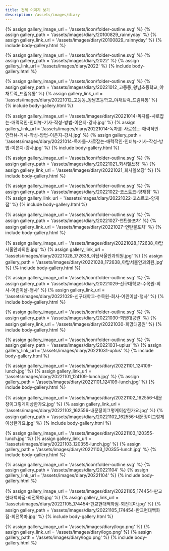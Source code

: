 ```yaml
---
title: 전체 이미지 보기
description: /assets/images/diary
---
```




{% assign gallery_image_url = '/assets/icon/folder-outline.svg' %}
{% assign gallery_path = '/assets/images/diary/20100829_rainnyday' %}
{% assign gallery_link_url = '/assets/images/diary/20100829_rainnyday' %}
{% include body-gallery.html %}

{% assign gallery_image_url = '/assets/icon/folder-outline.svg' %}
{% assign gallery_path = '/assets/images/diary/2022' %}
{% assign gallery_link_url = '/assets/images/diary/2022' %}
{% include body-gallery.html %}

{% assign gallery_image_url = '/assets/icon/folder-outline.svg' %}
{% assign gallery_path = '/assets/images/diary/20221012_고등동_왕남초등학교_야채트럭_드림유통' %}
{% assign gallery_link_url = '/assets/images/diary/20221012_고등동_왕남초등학교_야채트럭_드림유통' %}
{% include body-gallery.html %}

{% assign gallery_image_url = '/assets/images/diary/20221014-독자를-사로잡는-매력적인-인터뷰-기사-작성-방법-이은지-강사.jpg' %}
{% assign gallery_link_url = '/assets/images/diary/20221014-독자를-사로잡는-매력적인-인터뷰-기사-작성-방법-이은지-강사.jpg' %}
{% assign gallery_path = '/assets/images/diary/20221014-독자를-사로잡는-매력적인-인터뷰-기사-작성-방법-이은지-강사.jpg' %}
{% include body-gallery.html %}

{% assign gallery_image_url = '/assets/icon/folder-outline.svg' %}
{% assign gallery_path = '/assets/images/diary/20221021_회사헬쓰장' %}
{% assign gallery_link_url = '/assets/images/diary/20221021_회사헬쓰장' %}
{% include body-gallery.html %}

{% assign gallery_image_url = '/assets/icon/folder-outline.svg' %}
{% assign gallery_path = '/assets/images/diary/20221022-코스트코-양재점' %}
{% assign gallery_link_url = '/assets/images/diary/20221022-코스트코-양재점' %}
{% include body-gallery.html %}

{% assign gallery_image_url = '/assets/icon/folder-outline.svg' %}
{% assign gallery_path = '/assets/images/diary/20221027-연탄불포차' %}
{% assign gallery_link_url = '/assets/images/diary/20221027-연탄불포차' %}
{% include body-gallery.html %}

{% assign gallery_image_url = '/assets/images/diary/20221028_172638_야탑서울안과의원.jpg' %}
{% assign gallery_link_url = '/assets/images/diary/20221028_172638_야탑서울안과의원.jpg' %}
{% assign gallery_path = '/assets/images/diary/20221028_172638_야탑서울안과의원.jpg' %}
{% include body-gallery.html %}

{% assign gallery_image_url = '/assets/icon/folder-outline.svg' %}
{% assign gallery_path = '/assets/images/diary/20221029-신구대학교-수목원-회사-어린이날-행사' %}
{% assign gallery_link_url = '/assets/images/diary/20221029-신구대학교-수목원-회사-어린이날-행사' %}
{% include body-gallery.html %}

{% assign gallery_image_url = '/assets/icon/folder-outline.svg' %}
{% assign gallery_path = '/assets/images/diary/20221030-희망대공원' %}
{% assign gallery_link_url = '/assets/images/diary/20221030-희망대공원' %}
{% include body-gallery.html %}

{% assign gallery_image_url = '/assets/icon/folder-outline.svg' %}
{% assign gallery_path = '/assets/images/diary/20221031-uplus' %}
{% assign gallery_link_url = '/assets/images/diary/20221031-uplus' %}
{% include body-gallery.html %}

{% assign gallery_image_url = '/assets/images/diary/20221101_124109-lunch.jpg' %}
{% assign gallery_link_url = '/assets/images/diary/20221101_124109-lunch.jpg' %}
{% assign gallery_path = '/assets/images/diary/20221101_124109-lunch.jpg' %}
{% include body-gallery.html %}

{% assign gallery_image_url = '/assets/images/diary/20221102_162556-내문장이그렇게이상한가요.jpg' %}
{% assign gallery_link_url = '/assets/images/diary/20221102_162556-내문장이그렇게이상한가요.jpg' %}
{% assign gallery_path = '/assets/images/diary/20221102_162556-내문장이그렇게이상한가요.jpg' %}
{% include body-gallery.html %}

{% assign gallery_image_url = '/assets/images/diary/20221103_120355-lunch.jpg' %}
{% assign gallery_link_url = '/assets/images/diary/20221103_120355-lunch.jpg' %}
{% assign gallery_path = '/assets/images/diary/20221103_120355-lunch.jpg' %}
{% include body-gallery.html %}

{% assign gallery_image_url = '/assets/icon/folder-outline.svg' %}
{% assign gallery_path = '/assets/images/diary/20221104' %}
{% assign gallery_link_url = '/assets/images/diary/20221104' %}
{% include body-gallery.html %}

{% assign gallery_image_url = '/assets/images/diary/20221105_174454-판교현대백화점-회전목마.jpg' %}
{% assign gallery_link_url = '/assets/images/diary/20221105_174454-판교현대백화점-회전목마.jpg' %}
{% assign gallery_path = '/assets/images/diary/20221105_174454-판교현대백화점-회전목마.jpg' %}
{% include body-gallery.html %}

{% assign gallery_image_url = '/assets/images/diary/logo.png' %}
{% assign gallery_link_url = '/assets/images/diary/logo.png' %}
{% assign gallery_path = '/assets/images/diary/logo.png' %}
{% include body-gallery.html %}
